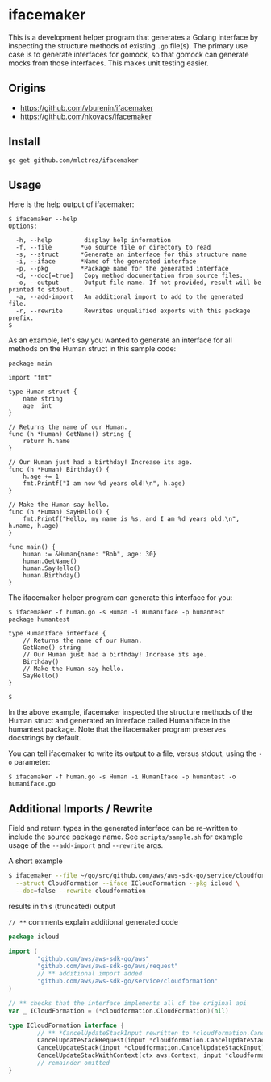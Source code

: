 # ifacemaker

This is a development helper program that generates a Golang interface by inspecting
the structure methods of existing `.go` file(s). The primary use case is to generate
interfaces for gomock, so that gomock can generate mocks from those interfaces. This
makes unit testing easier.

## Origins

* https://github.com/vburenin/ifacemaker
* https://github.com/nkovacs/ifacemaker

## Install

```
go get github.com/mlctrez/ifacemaker
```

## Usage
Here is the help output of ifacemaker:

```
$ ifacemaker --help
Options:
  
  -h, --help         display help information
  -f, --file        *Go source file or directory to read
  -s, --struct      *Generate an interface for this structure name
  -i, --iface       *Name of the generated interface
  -p, --pkg         *Package name for the generated interface
  -d, --doc[=true]   Copy method documentation from source files.
  -o, --output       Output file name. If not provided, result will be printed to stdout.
  -a, --add-import   An additional import to add to the generated file.
  -r, --rewrite      Rewrites unqualified exports with this package prefix.
$
```

As an example, let's say you wanted to generate an interface for all methods on the
Human struct in this sample code:

```
package main

import "fmt"

type Human struct {
	name string
	age  int
}

// Returns the name of our Human.
func (h *Human) GetName() string {
	return h.name
}

// Our Human just had a birthday! Increase its age.
func (h *Human) Birthday() {
	h.age += 1
	fmt.Printf("I am now %d years old!\n", h.age)
}

// Make the Human say hello.
func (h *Human) SayHello() {
	fmt.Printf("Hello, my name is %s, and I am %d years old.\n", h.name, h.age)
}

func main() {
	human := &Human{name: "Bob", age: 30}
	human.GetName()
	human.SayHello()
	human.Birthday()
}
```

The ifacemaker helper program can generate this interface for you:

```
$ ifacemaker -f human.go -s Human -i HumanIface -p humantest
package humantest

type HumanIface interface {
	// Returns the name of our Human.
	GetName() string
	// Our Human just had a birthday! Increase its age.
	Birthday()
	// Make the Human say hello.
	SayHello()
}

$
```

In the above example, ifacemaker inspected the structure methods of the Human struct
and generated an interface called HumanIface in the humantest package. Note that the
ifacemaker program preserves docstrings by default.

You can tell ifacemaker to write its output to a file, versus stdout, using the `-o`
parameter:

```
$ ifacemaker -f human.go -s Human -i HumanIface -p humantest -o humaniface.go
```

## Additional Imports / Rewrite

Field and return types in the generated interface can be re-written to include the source package name.
See `scripts/sample.sh` for example usage of the `--add-import` and `--rewrite` args.

A short example

```bash
$ ifacemaker --file ~/go/src/github.com/aws/aws-sdk-go/service/cloudformation/api.go \
  --struct CloudFormation --iface ICloudFormation --pkg icloud \
  --doc=false --rewrite cloudformation
```

results in this (truncated) output 

`// **` comments explain additional generated code

```go
package icloud

import (
        "github.com/aws/aws-sdk-go/aws"
        "github.com/aws/aws-sdk-go/aws/request"
        // ** additional import added
        "github.com/aws/aws-sdk-go/service/cloudformation"
)

// ** checks that the interface implements all of the original api
var _ ICloudFormation = (*cloudformation.CloudFormation)(nil)

type ICloudFormation interface {
        // ** *CancelUpdateStackInput rewritten to *cloudformation.CancelUpdateStackInput
        CancelUpdateStackRequest(input *cloudformation.CancelUpdateStackInput) (req *request.Request, output *cloudformation.CancelUpdateStackOutput)
        CancelUpdateStack(input *cloudformation.CancelUpdateStackInput) (*cloudformation.CancelUpdateStackOutput, error)
        CancelUpdateStackWithContext(ctx aws.Context, input *cloudformation.CancelUpdateStackInput, opts ...request.Option) (*cloudformation.CancelUpdateStackOutput, error)
        // remainder omitted
}
        
```
